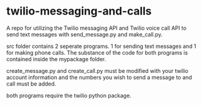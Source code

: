 # twilio-messaging-and-calls
A repo for utilizing the Twilio messaging API and Twilio voice call API to send text messages with send_message.py and make_call.py.

src folder contains 2 seperate programs. 1 for sending text messages and 1 for making phone calls.
The substance of the code for both programs is contained inside the mypackage folder.

create_message.py and create_call.py must be modified with your twilio account information and the numbers you wish to send a message to and call must be added.

both programs require the twilio python package.
